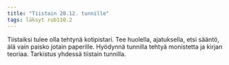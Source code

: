 ```yaml
---
title: "Tiistain 20.12. tunnille"
tags: läksyt rub110.2
---
```


Tiistaiksi tulee olla tehtynä kotipistari. Tee huolella, ajatuksella, etsi sääntö, älä vain paisko jotain paperille. Hyödynnä tunnilla tehtyä monistetta ja kirjan teoriaa. Tarkistus yhdessä tiistain tunnilla.